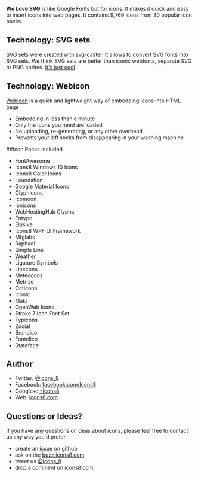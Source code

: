 **We Love SVG** is like Google Fonts but for icons. It makes it quick and easy to insert icons into web pages. It contains 9,769 icons from 30 popular icon packs.

## Technology: SVG sets
SVG sets were created with [svg-caster](https://github.com/icons8/svg-caster).
It allows to convert SVG fonts into SVG sets. We think SVG sets are better than iconic webfonts, separate SVG or PNG sprites. [It's just cool](https://icons8.com/2015/07/29/webicon-svg-sets-icons/).

## Technology: Webicon

[Webicon](https://github.com/icons8/webicon) is a quick and lightweight way of embedding icons into HTML page
* Embedding in less than a minute
* Only the icons you need are loaded
* No uploading, re-generating, or any other overhead
* Prevents your left socks from disappearing in your washing machine 

##Icon Packs Included

* FontAwesome
* Icons8 Windows 10 Icons
* Icons8 Color Icons
* Foundation
* Google Material Icons
* Glyphicons
* Icomoon
* Ionicons
* WebHostingHub Glyphs
* Entypo
* Elusive
* Icons8 WPF UI Framework
* Mfglabs
* Raphael
* Simple Line
* Weather
* Ligature Symbols
* Linecons
* Meteocons
* Metrize
* Octicons
* Iconic
* Maki
* OpenWeb Icons
* Stroke 7 Icon Font Set
* Typicons
* Zocial
* Brandico
* Fontelico
* Stateface

## Author

* Twitter: [@Icons_8](https://twitter.com/)
* Facebook: [facebook.com/Icons8](https://www.facebook.com/Icons8)
* Google+: [+Icons8](https://plus.google.com/+Icons8/posts)
* Web: [icons8.com](https://icons8.com/)


## Questions or Ideas?

If you have any questions or ideas about icons, please feel free to contact us any way you'd prefer
* create an [issue](https://github.com/icons8/welovesvg/issues) on github
* ask on the [buzz.icons8.com](http://buzz.icons8.com)
* tweet us [@Icons_8](https://twitter.com/)
* drop a comment on [icons8.com](https://icons8.com/2015/08/28/we-love-svg-googlefonts-foricons/)
